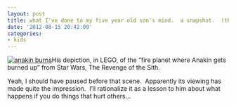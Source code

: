 ```yaml
---
layout: post
title: what I've done to my five year old son's mind.  a snapshot.  (thanks, George)
date: '2012-08-15 20:42:09'
categories:
- kids
---
```



[![](https://i2.wp.com/res.cloudinary.com/thecase/image/upload/h_560,w_840/v1514683247/DSC_5258_naua2h.jpg?resize=620%2C412 "anakin burns")](https://blog.repulsor.net/2012/08/15/what-ive-done-to-my-5-year-old-sons-mind-a-snapshot/dsc_5258/)His depiction, in LEGO, of the “fire planet where Anakin gets burned up” from Star Wars, The Revenge of the Sith.

Yeah, I should have paused before that scene.  Apparently its viewing has made quite the impression.  I’ll rationalize it as a lesson to him about what happens if you do things that hurt others…

 


